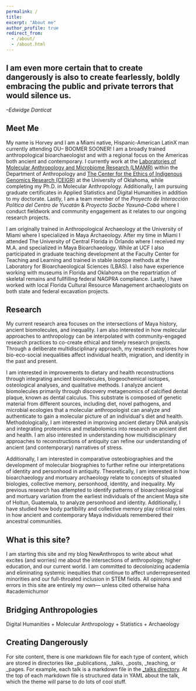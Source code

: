```yaml
---
permalink: /
title:
excerpt: "About me"
author_profile: true
redirect_from: 
  - /about/
  - /about.html
---
```

I am even more certain that to create dangerously is also to create fearlessly, boldly embracing the public and private terrors that would silence us.
------
*–Edwidge Danticat*

Meet Me
------
My name is Horvey and I am a Miami native, Hispanic-American LatinX man currently attending OU– BOOMER SOONER! I am a broadly trained anthropological bioarchaeologist and with a regional focus on the Americas both ancient and contemporary. I currently work at the [Laboratories of Molecular Anthropology and Microbiome Research (LMAMR)](https://lmamr.org) within the Department of Anthropology and [The Center for the Ethics of Indigenous Genomics Research (CEIGR)](https://www.ou.edu/cas/anthropology/ceigr) at the University of Oklahoma, while completing my Ph.D. in Molecular Anthropology. Additionally, I am pursuing graduate certificates in Applied Statistics and Digital Humanities in addition to my doctorate. Lastly, I am a team member of the _Proyecto de Interacción Política del Centro de Yucatán_ & _Proyecto Sacbe Yaxuná–Cobá_ where I conduct fieldwork and community engagement as it relates to our ongoing research projects.

I am originally trained in Anthropological Archaeology at the University of Miami where I specialized in Maya Archaeology. After my time in Miami I attended The University of Central Florida in Orlando where I received my M.A. and specialized in Maya Bioarchaeology. While at UCF I also participated in graduate teaching development at the Faculty Center for Teaching and Learning and trained in stable isotope methods at the Laboratory for Bioarchaeological Sciences (LBAS). I also have experience working with museums in Florida and Oklahoma on the repartriation of skeletal remains and fullfilling federal NAGPRA compliance. Lastly, I have worked with local Florida Cultural Resource Management archaeologists on both state and federal excavation projects.     

Research
------
My current research area focuses on the intersections of Maya history, ancient biomolecules, and inequality. I am also interested in how molecular approaches to anthropology can be interpolated with community-engaged research practices to co-create ethical and timely research projects. Through a deliberate multidisciplinary approach, my research explores how bio-eco-social inequalities affect individual health, migration, and identity in the past and present.

I am interested in improvements to dietary and health reconstructions through integrating ancient biomolecules, biogeochemical isotopes, osteological analyses, and qualitative methods. I analyze ancient biomolecules primarily through discovery metagenomics of calcified dental plaque, known as dental calculus. This substrate is composed of genetic material from different sources, including diet, novel pathogens, and microbial ecologies that a molecular anthropologist can analyze and authenticate to gain a molecular picture of an individual's diet and health. Methodologically, I am interested in improving ancient dietary DNA analysis and integrating proteomics and metabolomics into research on ancient diet and health. I am also interested in understanding how multidisciplinary approaches to reconstructions of antiquity can refine our understanding of ancient (and contemporary) narratives of stress. 

Additionally, I am interested in comparative osteobiographies and the development of molecular biographies to further refine our interpretations of identity and personhood in antiquity. Theoretically, I am interested in how bioarchaeology and mortuary archaeology relate to concepts of situated biologies, collective memory, personhood, identity, and inequality. My previous research has attempted to identify patterns of bioarchaeological and mortuary variation from the earliest individuals of the ancient Maya site of Holtun, Guatemala, to analyze personhood and identity. Additionally, I have studied how body partibility and collective memory play critical roles in how ancient and contemporary Maya individuals remembered their ancestral communities.  


What is this site?
------
I am starting this site and my blog NewAnthropos to write about what excites (and worries) me about the intersections of anthropology, higher education, and our current world. I am committed to decolonizing academia and eliminating systemic inequities that continue to affect underrepresented minorities and our full-throated inclusion in STEM fields. All opinions and errors in this site are entirely my own— unless cited otherwise haha #academichumor

Bridging Anthropologies
------
Digital Humanities + Molecular Anthropology + Statistics + Archaeology

Creating Dangerously
------
For site content, there is one markdown file for each type of content, which are stored in directories like _publications, _talks, _posts, _teaching, or _pages. For example, each talk is a markdown file in the [_talks directory](https://github.com/academicpages/academicpages.github.io/tree/master/_talks). At the top of each markdown file is structured data in YAML about the talk, which the theme will parse to do lots of cool stuff. 


